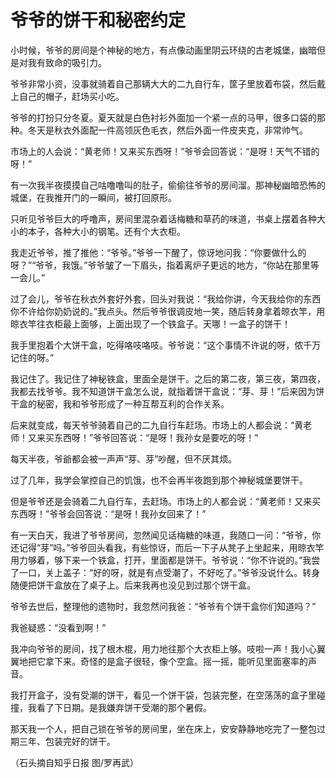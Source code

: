 # 爷爷的饼干和秘密约定

小时候，爷爷的房间是个神秘的地方，有点像动画里阴云环绕的古老城堡，幽暗但是对我有致命的吸引力。 

爷爷非常小资，没事就骑着自己那辆大大的二九自行车，筐子里放着布袋，然后戴上自己的帽子，赶场买小吃。 

爷爷的打扮只分冬夏。夏天就是白色衬衫外面加一个紧一点的马甲，很多口袋的那种。冬天是秋衣外面配一件高领灰色毛衣，然后外面一件皮夹克，非常帅气。 

市场上的人会说：“黄老师！又来买东西呀！”爷爷会回答说：“是呀！天气不错的呀！” 

有一次我半夜摸摸自己咕噜噜叫的肚子，偷偷往爷爷的房间溜。那神秘幽暗恐怖的城堡，在我推开门的一瞬间，被打回原形。 

只听见爷爷巨大的呼噜声，房间里混杂着话梅糖和草药的味道，书桌上摆着各种大小的本子，各种大小的钢笔。还有个大衣柜。 

我走近爷爷，推了推他：“爷爷。”爷爷一下醒了，惊讶地问我：“你要做什么的呀？”“爷爷，我饿。”爷爷皱了一下眉头，指着离炉子更远的地方，“你站在那里等一会儿。” 

过了会儿，爷爷在秋衣外套好外套，回头对我说：“我给你讲，今天我给你的东西你不许给你奶奶说的。”我点头。然后爷爷很调皮地一笑，随后转身拿着晾衣竿，用晾衣竿往衣柜最上面够，上面出现了一个铁盒子。天哪！一盒子的饼干！ 

我手里抱着个大饼干盒，吃得咯吱咯吱。爷爷说：“这个事情不许说的呀，侬千万记住的呀。” 

我记住了。我记住了神秘铁盒，里面全是饼干。之后的第二夜，第三夜，第四夜，我都去找爷爷。我不知道饼干盒怎么说，就指着饼干盒说：“芽、芽！”后来因为饼干盒的秘密，我和爷爷形成了一种互帮互利的合作关系。 

后来就变成，每天爷爷骑着自己的二九自行车赶场。市场上的人都会说：“黄老师！又来买东西呀！”爷爷回答说：“是呀！我孙女是要吃的呀！” 

每天半夜，爷爺都会被一声声“芽、芽”吵醒，但不厌其烦。 

过了几年，我学会掌控自己的饥饿，也不会再半夜跑到那个神秘城堡要饼干。 

但是爷爷还是会骑着二九自行车，去赶场。市场上的人都会说：“黄老师！又来买东西呀！”爷爷会回答说：“是呀！我孙女回来了！” 

有一天白天，我进了爷爷房间，忽然闻见话梅糖的味道，我随口一问：“爷爷，你还记得“芽”吗。”爷爷回头看我，有些惊讶，而后一下子从凳子上坐起来，用晾衣竿用力够着，够下来一个铁盒，打开，里面都是饼干。爷爷说：“你不许说的。”我尝了一口，关上盖子：“好的呀，就是有点受潮了，不好吃了。”爷爷没说什么。转身随便把饼干盒放在了桌子上。后来我再也没见到过那个饼干盒。 

爷爷去世后，整理他的遗物时，我忽然问我爸：“爷爷有个饼干盒你们知道吗？” 

我爸疑惑：“没看到啊！” 

我冲向爷爷的房间，找了根木棍，用力地往那个大衣柜上够。吱啦一声！我小心翼翼地把它拿下来。奇怪的是盒子很轻，像个空盒。摇一摇，能听见里面塞率的声音。 

我打开盒子，没有受潮的饼干，看见一个饼干袋，包装完整，在空荡荡的盒子里碰撞，我看了下日期。是我嫌弃饼干受潮的那个暑假。 

那天我一个人，把自己锁在爷爷的房间里，坐在床上，安安静静地吃完了一整包过期三年、包装完好的饼干。 

（石头摘自知乎日报 图/罗再武）